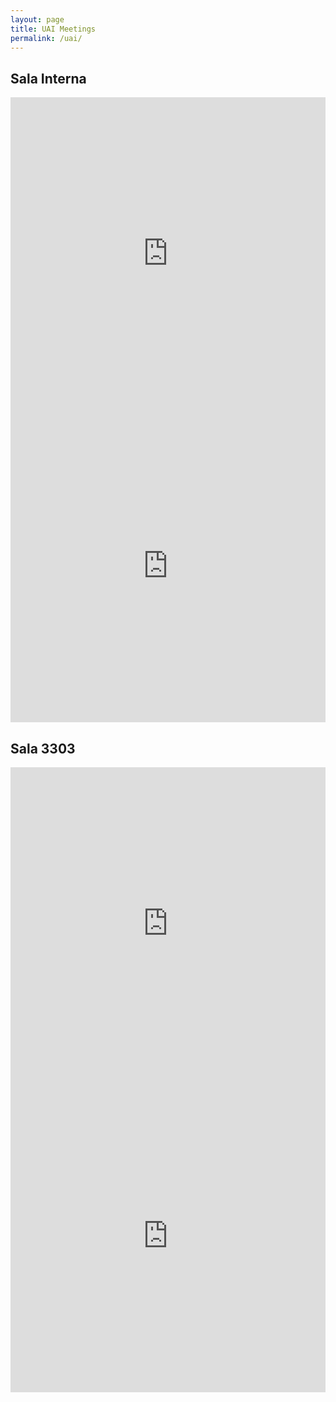 ```yaml
---
layout: page
title: UAI Meetings
permalink: /uai/
---
```


## Sala Interna

<iframe src="https://book.morgen.so/flavio/uai" width="100%" height="500px" style="border: none"></iframe>
<iframe src="https://calendar.google.com/calendar/embed?src=3f0b67b2406a960f5f4e987e241670aa70b6f1e49d0da47cf8a584022d9e09b3%40group.calendar.google.com&ctz=America%2FSao_Paulo" style="border: 0" width="100%" height="500px" frameborder="0" scrolling="no"></iframe>

## Sala 3303

<iframe src="https://book.morgen.so/flavio/uai3303" width="100%" height="500px" style="border: none"></iframe>
<iframe src="https://calendar.google.com/calendar/embed?src=7c4dbd5dd07a0c6810c42295ebe6b9cc9a1340549cb27c474c3c2176c2ff11a4%40group.calendar.google.com&ctz=America%2FSao_Paulo" style="border: 0" width="100%" height="500px" frameborder="0" scrolling="no"></iframe>
